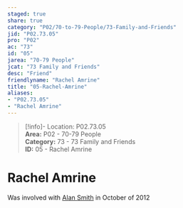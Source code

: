 ```yaml
---  
staged: true  
share: true  
category: "P02/70-to-79-People/73-Family-and-Friends"  
jid: "P02.73.05"  
pro: "P02"  
ac: "73"  
id: "05"  
jarea: "70-79 People"  
jcat: "73 Family and Friends"  
desc: "Friend"  
friendlyname: "Rachel Amrine"  
title: "05-Rachel-Amrine"  
aliases:   
- "P02.73.05"  
- "Rachel Amrine"  
---  
```

>[!info]- Location: P02.73.05  
>**Area:** P02 - 70-79 People  
>**Category:** 73 - 73 Family and Friends  
>**ID:** 05 - Rachel Amrine  
  
# Rachel Amrine  
  
  
Was involved with [Alan Smith](../72-Suspects-and-People-of-Interest/02-Alan-Smith.md#) in October of 2012  
